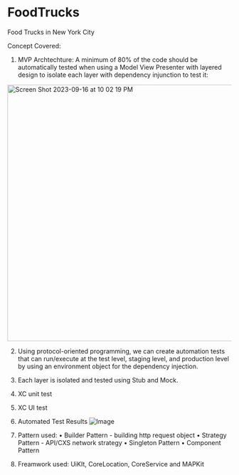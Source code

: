 # FoodTrucks
Food Trucks in New York City 


Concept Covered:
1) MVP Archtechture: A minimum of 80% of the code should be automatically tested when using a Model View Presenter with layered design to isolate each layer with dependency injunction to test it: 
<img width="577" alt="Screen Shot 2023-09-16 at 10 02 19 PM" src="https://github.com/kanheren/FoodTrucks/assets/2779591/d7b0cc0e-d889-4e5f-8e4f-72b9921d7227">


2) Using protocol-oriented programming, we can create automation tests that can run/execute at the test level, staging level, and production level by using an environment object for the dependency injection.
   
3) Each layer is isolated and tested using Stub and Mock.
   
4) XC unit test
   
5) XC UI test
6) Automated Test Results
   ![Image](https://github.com/user-attachments/assets/026f69a0-c784-4b66-8b17-ccb880296af5)
   
8) Pattern used:
	•	Builder Pattern - building http request object
	•	Strategy Pattern - API/CXS network strategy 
	•	Singleton Pattern
	•	Component Pattern

6) Freamwork used: UiKIt, CoreLocation, CoreService and MAPKit

